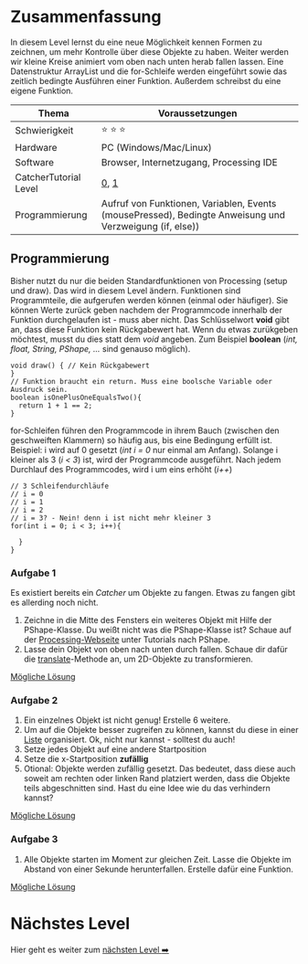 # Zusammenfassung
In diesem Level lernst du eine neue Möglichkeit kennen Formen zu zeichnen, um mehr Kontrolle über diese Objekte zu haben. Weiter werden wir kleine Kreise animiert vom oben nach unten herab fallen lassen. Eine Datenstruktur ArrayList und die for-Schleife werden eingeführt sowie das zeitlich bedingte Ausführen einer Funktion. Außerdem schreibst du eine eigene Funktion.

| Thema                 | Voraussetzungen         |
| --------------------- | ----------------------- |
| Schwierigkeit         | :star: :star: :star:    |
| Hardware              | PC (Windows/Mac/Linux)  |
| Software              | Browser, Internetzugang, Processing IDE        |
| CatcherTutorial Level | [0](https://github.com/Flocksserver/CatcherTutorial/blob/master/tutorial/Level0/Processing_Tutorial_Level_%230-CatcherGameTutorial.md), [1](https://github.com/Flocksserver/CatcherTutorial/blob/master/tutorial/Level1/Processing_Tutorial_Level_%231-CatcherGameTutorial.md)                       |
| Programmierung        | Aufruf von Funktionen, Variablen,  Events (mousePressed), Bedingte Anweisung und Verzweigung (if, else))|

## Programmierung
Bisher nutzt du nur die beiden Standardfunktionen von Processing (setup und draw). Das wird in diesem Level ändern. Funktionen sind Programmteile, die aufgerufen werden können (einmal oder häufiger). Sie können Werte zurück geben nachdem der Programmcode innerhalb der Funktion durchgelaufen ist - muss aber nicht. Das Schlüsselwort **void** gibt an, dass diese Funktion kein Rückgabewert hat. Wenn du etwas zurükgeben möchtest, musst du dies statt dem *void* angeben. Zum Beispiel **boolean** (*int, float, String, PShape, ...* sind genauso möglich).
```processing
void draw() { // Kein Rückgabewert
}
// Funktion braucht ein return. Muss eine boolsche Variable oder Ausdruck sein.
boolean isOnePlusOneEqualsTwo(){
  return 1 + 1 == 2;
}
```
for-Schleifen führen den Programmcode in ihrem Bauch (zwischen den geschweiften Klammern) so häufig aus, bis eine Bedingung erfüllt ist. Beispiel: i wird auf 0 gesetzt (*int i = 0* nur einmal am Anfang). Solange i kleiner als 3 (*i < 3*)  ist, wird der Programmcode ausgeführt. Nach jedem Durchlauf des Programmcodes, wird i um eins erhöht (*i++*)
```processing
// 3 Schleifendurchläufe
// i = 0
// i = 1
// i = 2
// i = 3? - Nein! denn i ist nicht mehr kleiner 3
for(int i = 0; i < 3; i++){

  }
}
```
### Aufgabe 1
Es existiert bereits ein *Catcher* um Objekte zu fangen. Etwas zu fangen gibt es allerding noch nicht.
1. Zeichne in die Mitte des Fensters ein weiteres Objekt mit Hilfe der PShape-Klasse. Du weißt nicht was die PShape-Klasse ist? Schaue auf der [Processing-Webseite](https://processing.org/) unter Tutorials nach PShape.
2. Lasse dein Objekt von oben nach unten durch fallen. Schaue dir dafür die [translate](https://processing.org/reference/translate_.html)-Methode an, um 2D-Objekte zu transformieren.

[Mögliche Lösung](https://github.com/Flocksserver/CatcherTutorial/blob/master/tutorial/Level2/CatcherTutorialLevel2A1/CatcherTutorialLevel2A1.pde)

### Aufgabe 2
1. Ein einzelnes Objekt ist nicht genug! Erstelle 6 weitere.
2. Um auf die Objekte besser zugreifen zu können, kannst du diese in einer [Liste](https://processing.org/reference/ArrayList.html) organisiert. Ok, nicht nur kannst - solltest du auch!
3. Setze jedes Objekt auf eine andere Startposition
4. Setze die x-Startposition **zufällig**
5. Otional: Objekte werden zufällig gesetzt. Das bedeutet, dass diese auch soweit am rechten oder linken Rand platziert werden, dass die Objekte teils abgeschnitten sind. Hast du eine Idee wie du das verhindern kannst?

[Mögliche Lösung](https://github.com/Flocksserver/CatcherTutorial/blob/master/tutorial/Level2/CatcherTutorialLevel2A2/CatcherTutorialLevel2A2.pde)

### Aufgabe 3
1. Alle Objekte starten im Moment zur gleichen Zeit. Lasse die Objekte im Abstand von einer Sekunde herunterfallen. Erstelle dafür eine Funktion.

[Mögliche Lösung](https://github.com/Flocksserver/CatcherTutorial/blob/master/tutorial/Level2/CatcherTutorialLevel2A3/CatcherTutorialLevel2A3.pde)

# Nächstes Level
Hier geht es weiter zum [nächsten Level :arrow_right:](https://github.com/Flocksserver/CatcherTutorial/blob/master/tutorial/Level1/Processing_Tutorial_Level_%233-CatcherGameTutorial.md)
